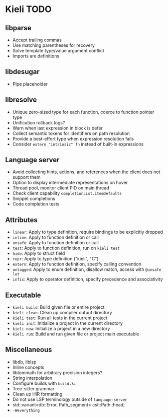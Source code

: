 # Kieli TODO

## libparse
- Accept trailing commas
- Use matching parentheses for recovery
- Solve template type/value argument conflict
- Imports are definitions

## libdesugar
- Pipe placeholder

## libresolve
- Unique zero-sized type for each function, coerce to function pointer type
- Unification rollback logs?
- Warn when last expression in block is defer
- Collect semantic tokens for identifiers on path resolution
- Provide a best-effort type when expression resolution fails
- Consider `extern "intrinsic" fn` instead of built-in expressions

## Language server
- Avoid collecting hints, actions, and references when the client does not support them
- Option to display intermediate representations on hover
- Thread pool, monitor client PID on main thread
- Check client capability `completionList.itemDefaults`
- Snippet completions
- Code completion tests

## Attributes
- `linear`: Apply to type definition, require bindings to be explicitly dropped
- `inline`: Apply to function definition or call
- `unsafe`: Apply to function definition or call
- `test`: Apply to function definition, run on `kieli test`
- `hide`: Apply to struct field
- `repr`: Apply to type definition ("kieli", "C")
- `extern`: Apply to function definition, specify calling convention
- `untagged`: Apply to enum definition, disallow match, access with `@unsafe let`
- `infix`: Apply to operator definition, specify precedence and associativity

## Executable
- `kieli build`: Build given file or entire project
- `kieli clean`: Clean up compiler output directory
- `kieli test`: Run all tests in the current project
- `kieli init`: Initialize a project in the current directory
- `kieli new`: Initialize a project in a new directory
- `kieli run`: Build and run given file or project main executable

## Miscellaneous
- libdb, liblsp
- Inline concepts
- libtommath for arbitrary precision integers?
- String interpolation
- Configure builds with `build.ki`
- Tree-sitter grammar
- Clean up HIR formatting
- Do not use LSP terminology outside of `language-server`
- std::variant<db::Error, Path_segment> cst::Path::head;
- `-Weverything`
